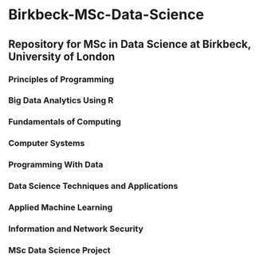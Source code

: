 # Birkbeck-MSc-Data-Science
## Repository for MSc in Data Science at Birkbeck, University of London

### Principles of Programming
### Big Data Analytics Using R
### Fundamentals of Computing
### Computer Systems
### Programming With Data

### Data Science Techniques and Applications
### Applied Machine Learning
### Information and Network Security
### MSc Data Science Project
